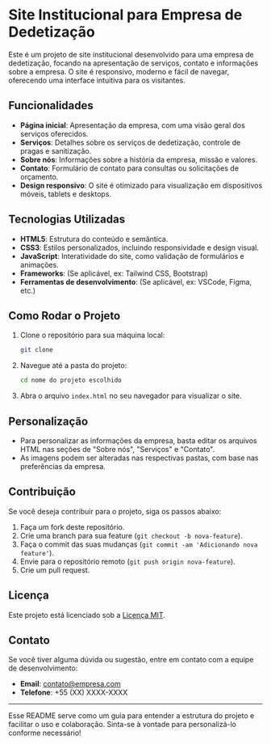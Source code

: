 # Site Institucional para Empresa de Dedetização

Este é um projeto de site institucional desenvolvido para uma empresa de dedetização, focando na apresentação de serviços, contato e informações sobre a empresa. O site é responsivo, moderno e fácil de navegar, oferecendo uma interface intuitiva para os visitantes.

## Funcionalidades

- **Página inicial**: Apresentação da empresa, com uma visão geral dos serviços oferecidos.
- **Serviços**: Detalhes sobre os serviços de dedetização, controle de pragas e sanitização.
- **Sobre nós**: Informações sobre a história da empresa, missão e valores.
- **Contato**: Formulário de contato para consultas ou solicitações de orçamento.
- **Design responsivo**: O site é otimizado para visualização em dispositivos móveis, tablets e desktops.

## Tecnologias Utilizadas

- **HTML5**: Estrutura do conteúdo e semântica.
- **CSS3**: Estilos personalizados, incluindo responsividade e design visual.
- **JavaScript**: Interatividade do site, como validação de formulários e animações.
- **Frameworks**: (Se aplicável, ex: Tailwind CSS, Bootstrap)
- **Ferramentas de desenvolvimento**: (Se aplicável, ex: VSCode, Figma, etc.)

## Como Rodar o Projeto

1. Clone o repositório para sua máquina local:

    ```bash
    git clone
    ```

2. Navegue até a pasta do projeto:

    ```bash
    cd nome do projeto escolhido
    ```

3. Abra o arquivo `index.html` no seu navegador para visualizar o site.

## Personalização

- Para personalizar as informações da empresa, basta editar os arquivos HTML nas seções de "Sobre nós", "Serviços" e "Contato".
- As imagens podem ser alteradas nas respectivas pastas, com base nas preferências da empresa.

## Contribuição

Se você deseja contribuir para o projeto, siga os passos abaixo:

1. Faça um fork deste repositório.
2. Crie uma branch para sua feature (`git checkout -b nova-feature`).
3. Faça o commit das suas mudanças (`git commit -am 'Adicionando nova feature'`).
4. Envie para o repositório remoto (`git push origin nova-feature`).
5. Crie um pull request.

## Licença

Este projeto está licenciado sob a [Licença MIT](https://opensource.org/licenses/MIT).

## Contato

Se você tiver alguma dúvida ou sugestão, entre em contato com a equipe de desenvolvimento:

- **Email**: contato@empresa.com
- **Telefone**: +55 (XX) XXXX-XXXX

---

Esse README serve como um guia para entender a estrutura do projeto e facilitar o uso e colaboração. Sinta-se à vontade para personalizá-lo conforme necessário!
